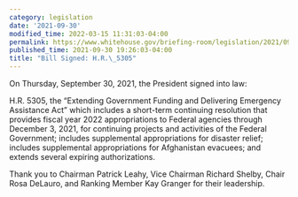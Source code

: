```yaml
---
category: legislation
date: '2021-09-30'
modified_time: 2022-03-15 11:31:03-04:00
permalink: https://www.whitehouse.gov/briefing-room/legislation/2021/09/30/bill-signed-h-r-5305/
published_time: 2021-09-30 19:26:03-04:00
title: "Bill Signed: H.R.\_5305"
---
```

 
On Thursday, September 30, 2021, the President signed into law:

H.R. 5305, the “Extending Government Funding and Delivering Emergency
Assistance Act” which includes a short-term continuing resolution that
provides fiscal year 2022 appropriations to Federal agencies through
December 3, 2021, for continuing projects and activities of the Federal
Government; includes supplemental appropriations for disaster relief;
includes supplemental appropriations for Afghanistan evacuees; and
extends several expiring authorizations. 

Thank you to Chairman Patrick Leahy, Vice Chairman Richard Shelby, Chair
Rosa DeLauro, and Ranking Member Kay Granger for their leadership.
